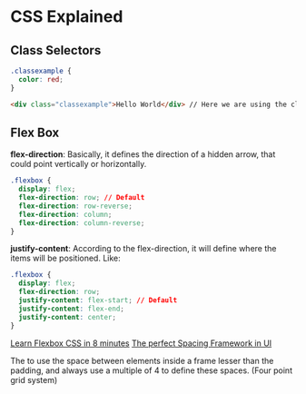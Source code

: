 # CSS Explained

## Class Selectors

```css
.classexample {
  color: red;
}
```

```html
<div class="classexample">Hello World</div> // Here we are using the class selector and passing the class name that was defined in the css file
```

## Flex Box

**flex-direction**: Basically, it defines the direction of a hidden arrow, that could point vertically or horizontally.

```css
.flexbox {
  display: flex;
  flex-direction: row; // Default
  flex-direction: row-reverse;
  flex-direction: column;
  flex-direction: column-reverse;
}
```

**justify-content**: According to the flex-direction, it will define where the items will be positioned. Like:

```css
.flexbox {
  display: flex;
  flex-direction: row;
  justify-content: flex-start; // Default
  justify-content: flex-end;
  justify-content: center;
}
```


[Learn Flexbox CSS in 8 minutes](https://www.youtube.com/watch?v=phWxA89Dy94)
[The perfect Spacing Framework in UI](https://www.youtube.com/watch?v=Al1xsdol4Pk)

The to use the space between elements inside a frame lesser than the padding, and always use a multiple of 4 to define these spaces. (Four point grid system)
